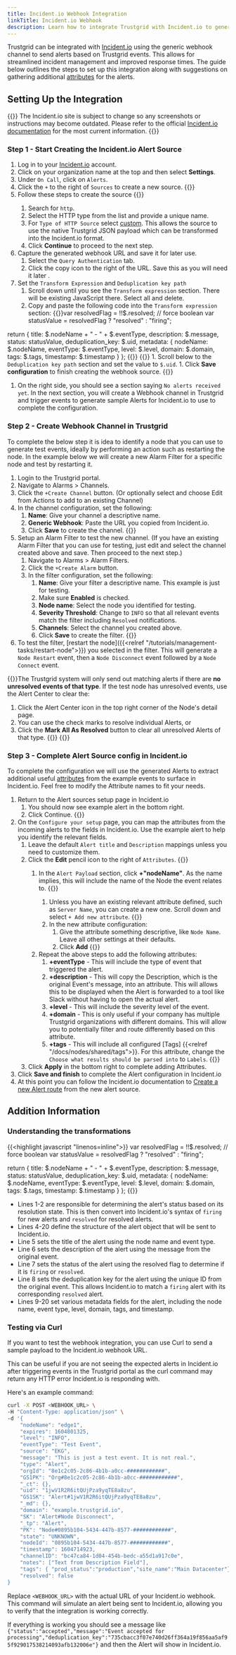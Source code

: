 ```yaml
---
title: Incident.io Webhook Integration
linkTitle: Incident.io Webhook
description: Learn how to integrate Trustgrid with Incident.io to generate Alerts from Trustgrid events using the generic webhook.
---
```


Trustgrid can be integrated with [Incident.io](https://incident.io/) using the generic webhook channel to send alerts based on Trustgrid events. This allows for streamlined incident management and improved response times. The guide below outlines the steps to set up this integration along with suggestions on gathering additional [attributes](https://help.incident.io/articles/8351115985-attributes-and-priorities#attributes-0) for the alerts.

## Setting Up the Integration

{{<alert color="info">}}
The Incident.io site is subject to change so any screenshots or instructions may become outdated. Please refer to the official [Incident.io documentation](https://help.incident.io) for the most current information.
{{</alert>}}

### Step 1 - Start Creating the Incident.io Alert Source

1. Log in to your [Incident.io](https://app.incident.io/) account.
1. Click on your organization name at the top and then select **Settings**.
1. Under `On Call`, click on `Alerts`.
1. Click the `+` to the right of `Sources` to create a new source. {{<tgimg src="incident-io-webhook-create-source.png" width="40%" caption="Creating a new Alert source in Incident.io">}}
1. Follow these steps to create the source {{<tgimg src="incident-io-webhook-create-source-steps.png" width="800%" caption="Steps to create the source in Incident.io">}}
    1. Search for `http`.
    1. Select the HTTP type from the list and provide a unique name.
    1. For `Type of HTTP Source` select [custom](https://help.incident.io/articles/2353344082-custom-http-alert-sources).  This allows the source to use the native Trustgrid JSON payload which can be transformed into the Incident.io format.
    1. Click **Continue** to proceed to the next step.
1. Capture the generated webhook URL and save it for later use.
    1. Select the `Query Authentication` tab. 
    1. Click the copy icon to the right of the URL.  Save this as you will need it later .
1. Set the `Transform Expression` and `Deduplication key path`
    1. Scroll down until you see the `Transform expression` section.  There will be existing JavaScript there. Select all and delete.
    1. Copy and paste the following code into the `Transform expression` section: {{<codeblock>}}var resolvedFlag = !!$.resolved; // force boolean
var statusValue = resolvedFlag ? "resolved" : "firing";

return {
  title: $.nodeName + " - " + $.eventType,
  description: $.message,
  status: statusValue,
  deduplication_key: $.uid,
  metadata: {
    nodeName: $.nodeName,
    eventType: $.eventType,
    level: $.level,
    domain: $.domain,
    tags: $.tags,
    timestamp: $.timestamp
  }
};
{{</codeblock>}} {{<tgimg src="incident-io-webhook-transform-expression.png" width="80%" caption="Transform expression in Incident.io">}}
    1. Scroll below to the `Deduplication key path` section and set the value to `$.uid`.
    1. Click **Save configuration** to finish creating the webhook source. {{<tgimg src="incident-io-webhook-save-configuration.png" width="80%" caption="Saving the webhook configuration in Incident.io">}}
1. On the right side, you should see a section saying `No alerts received yet`. In the next section, you will create a Webhook channel in Trustgrid and trigger events to generate sample Alerts for Incident.io to use to complete the configuration.

### Step 2 - Create Webhook Channel in Trustgrid
To complete the below step it is idea to identify a node that you can use to generate test events, ideally by performing an action such as restarting the node. In the example below we will create a new Alarm Filter for a specific node and test by restarting it. 

1. Login to the Trustgrid portal.
1. Navigate to Alarms > Channels.
1. Click the `+Create Channel` button. (Or optionally select and choose Edit from Actions to add to an existing Channel)
1. In the channel configuration, set the following:
   1. **Name**: Give your channel a descriptive name.
   1. **Generic Webhook**: Paste the URL you copied from Incident.io.
   1. Click **Save** to create the channel. 
   {{<tgimg src="incident-io-webhook-create-channel.png" width="100%" caption="Creating a new Webhook channel in Trustgrid">}}
1. Setup an Alarm Filter to test the new channel. (If you have an existing Alarm Filter that you can use for testing, just edit and select the channel created above and save. Then proceed to the next step.)
    1. Navigate to Alarms > Alarm Filters.
    1. Click the `+Create Alarm` button.
    1. In the filter configuration, set the following:
       1. **Name**: Give your filter a descriptive name. This example is just for testing.
       1. Make sure **Enabled** is checked.
       1. **Node name**: Select the node you identified for testing. 
       1. **Severity Threshold**: Change to `INFO` so that all relevant events match the filter including `Resolved` notifications.
       1. **Channels**: Select the channel you created above.
       1. Click **Save** to create the filter.
       {{<tgimg src="incident-io-webhook-create-alarm-filter.png" width="100%" caption="Creating a new Alarm Filter in Trustgrid">}}
1. To test the filter, [restart the node]({{<relref "/tutorials/management-tasks/restart-node">}}) you selected in the filter. This will generate a `Node Restart` event, then a `Node Disconnect` event followed by a `Node Connect` event.

{{<alert color="warning">}}The Trustgrid system will only send out matching alerts if there are **no unresolved events of that type**. If the test node has unresolved events, use the Alert Center to clear the:
1. Click the Alert Center icon in the top right corner of the Node's detail page.
1. You can use the check marks to resolve individual Alerts, or
1. Click the **Mark All As Resolved** button to clear all unresolved Alerts of that type.
{{<tgimg src="incident-io-webhook-alert-center.png" width="60%">}}
{{</alert>}}

### Step 3 - Complete Alert Source config in Incident.io
To complete the configuration we will use the generated Alerts to extract additional useful [attributes](https://help.incident.io/articles/8351115985-attributes-and-priorities#attributes-0) from the example events to surface in Incident.io. Feel free to modify the Attribute names to fit your needs.

1. Return to the Alert sources setup page in Incident.io
    1. You should now see example alert in the bottom right.  
    1. Click Continue.
    {{<tgimg src="incident-io-webhook-example-alert.png" width="80%" caption="Example alert in Incident.io">}}
1.  On the `Configure your setup` page, you can map the attributes from the incoming alerts to the fields in Incident.io. Use the example alert to help you identify the relevant fields.
    1. Leave the default `Alert title` and `Description` mappings unless you need to customize them.
    1. Click the **Edit** pencil icon to the right of `Attributes`. {{<tgimg src="incident-io-webhook-edit-attributes.png" width="80%" caption="Editing attributes in Incident.io">}}
        1. In the `Alert Payload` section, click **+"nodeName"**. As the name implies, this will include the name of the Node the event relates to. {{<tgimg src="incident-io-webhook-click-nodename.png" width="70%" caption="Adding a new attribute in Incident.io">}}
            1. Unless you have an existing relevant attribute defined, such as `Server Name`, you can create a new one. Scroll down and select `+ Add new attribute`. {{<tgimg src="incident-io-webhook-add-attribute.png" width="50%" caption="Adding a new attribute in Incident.io">}}
            1. In the new attribute configuration: 
                1. Give the attribute something descriptive, like `Node Name`. Leave all other settings at their defaults.
                1. Click **Add**
                {{<tgimg src="incident-io-webhook-add-attribute-config.png" width="70%" caption="Adding a new attribute configuration in Incident.io">}}
        1. Repeat the above steps to add the following attributes:
            1. **+eventType** - This will include the type of event that triggered the alert. 
            1. **+description** - This will copy the Description, which is the original Event's message, into an attribute.  This will allows this to be displayed when the Alert is forwarded to a tool like Slack without having to open the actual alert.
            1. **+level** - This will include the severity level of the event. 
            1. **+domain** - This is only useful if your company has multiple Trustgrid organizations with different domains. This will allow you to potentially filter and route differently based on this attribute.
            1. **+tags** - This will include all configured [Tags] {{<relref "/docs/nodes/shared/tags">}}. For this attribute, change the `Choose what results should be parsed into` to `Labels`.  {{<tgimg src="incident-io-webhook-tags-labels.png" width="70%" caption="Adding a new attribute configuration in Incident.io">}}
    1. Click **Apply** in the bottom right to complete adding Attributes.
1. Click **Save and finish** to complete the Alert configuration in Incident.io
1. At this point you can follow the Incident.io documentation to [Create a new Alert route](https://help.incident.io/articles/4007103429-creating-escalations-and-incidents-from-alerts) from the new alert source. 

## Addition Information
### Understanding the transformations
{{<highlight javascript "linenos=inline">}}
  var resolvedFlag = !!$.resolved; // force boolean
  var statusValue = resolvedFlag ? "resolved" : "firing";
  
  return {
    title: $.nodeName + " - " + $.eventType,
    description: $.message,
    status: statusValue,
    deduplication_key: $.uid,
    metadata: {
      nodeName: $.nodeName,
      eventType: $.eventType,
      level: $.level,
      domain: $.domain,
      tags: $.tags,
      timestamp: $.timestamp
    }
  };
{{</highlight>}}

* Lines 1-2 are responsible for determining the alert's status based on its resolution state. This is then convert into Incident.io's syntax of `firing` for new alerts and `resolved` for resolved alerts.
* Lines 4-20 define the structure of the alert object that will be sent to Incident.io.
* Line 5 sets the title of the alert using the node name and event type.
* Line 6 sets the description of the alert using the message from the original event.
* Line 7 sets the status of the alert using the resolved flag to determine if it is `firing` or `resolved`.
* Line 8 sets the deduplication key for the alert using the unique ID from the original event. This allows Incident.io to match a `firing` alert with its corresponding `resolved` alert.
* Lines 9-20 set various metadata fields for the alert, including the node name, event type, level, domain, tags, and timestamp.

### Testing via Curl
If you want to test the webhook integration, you can use Curl to send a sample payload to the Incident.io webhook URL. 

This can be useful if you are not seeing the expected alerts in Incident.io after triggering events in the Trustgrid portal as the curl command may return any HTTP error Incident.io is responding with. 

Here's an example command:

``` bash
curl -X POST <WEBHOOK_URL> \
-H "Content-Type: application/json" \
-d '{
	"nodeName": "edge1", 
	"expires": 1604801325, 
	"level": "INFO", 
	"eventType": "Test Event",
	"source": "EKG",
	"message": "This is just a test event. It is not real.",
	"type": "Alert",
	"orgId": "8e1c2c05-2c86-4b1b-a0cc-############",
	"GS1PK": "Org#8e1c2c05-2c86-4b1b-a0cc-############",
	"_ct": {},
	"uid": "1jwV1R2R6itQUjPza9yqTE8a8zu",
	"GS1SK": "Alert#1jwV1R2R6itQUjPza9yqTE8a8zu",
	"_md": {},
	"domain": "example.trustgrid.io",
	"SK": "Alert#Node Disconnect",
	"_tp": "Alert",
	"PK": "Node#0895b104-5434-447b-8577-############",
	"state": "UNKNOWN",
	"nodeId": "0895b104-5434-447b-8577-############",
	"timestamp": 1604714923, 
	"channelID": "bc47ca84-1d04-454b-bedc-a55d1a917c0e", 
	"notes": ["Text from Description Field"],
    "tags": { "prod_status":"production","site_name":"Main Datacenter"},
    "resolved": false
}
```
Replace `<WEBHOOK_URL>` with the actual URL of your Incident.io webhook. This command will simulate an alert being sent to Incident.io, allowing you to verify that the integration is working correctly.

If everything is working you should see a message like `{"status":"accepted","message":"Event accepted for processing","deduplication_key":"735cbacc3f07e740d26ff364a19f856aa5af95f929017538214093afb132006e"}` and then the Alert will show in Incident.io.